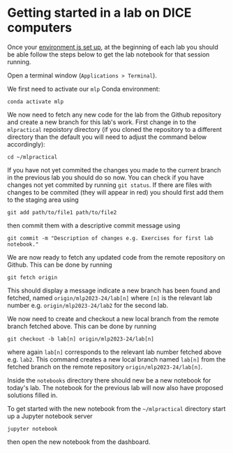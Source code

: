 # Getting started in a lab on DICE computers

Once your [environment is set up](environment-set-up.md), at the beginning of each lab you should be able follow the steps below to get the lab notebook for that session running.

Open a terminal window (`Applications > Terminal`).

We first need to activate our `mlp` Conda environment:

```
conda activate mlp
```

We now need to fetch any new code for the lab from the Github repository and create a new branch for this lab's work. First change in to the `mlpractical` repoistory directory (if you cloned the repository to a different directory than the default you will need to adjust the command below accordingly):

```
cd ~/mlpractical
```

If you have not yet commited the changes you made to the current branch in the previous lab you should do so now. You can check if you have changes not yet commited by running `git status`. If there are files with changes to be commited (they will appear in red) you should first add them to the staging area using

```
git add path/to/file1 path/to/file2
```

then commit them with a descriptive commit message using

```
git commit -m "Description of changes e.g. Exercises for first lab notebook."
```

We are now ready to fetch any updated code from the remote repository on Github. This can be done by running

```
git fetch origin
```

This should display a message indicate a new branch has been found and fetched, named `origin/mlp2023-24/lab[n]` where `[n]` is the relevant lab number e.g. `origin/mlp2023-24/lab2` for the second lab.

We now need to create and checkout a new local branch from the remote branch fetched above. This can be done by running

```
git checkout -b lab[n] origin/mlp2023-24/lab[n]
```

where again `lab[n]` corresponds to the relevant lab number fetched above e.g. `lab2`. This command creates a new local branch named `lab[n]` from the fetched branch on the remote repository `origin/mlp2023-24/lab[n]`.

Inside the `notebooks` directory there should new be a new notebook for today's lab. The notebook for the previous lab will now also have proposed solutions filled in.

To get started with the new notebook from the `~/mlpractical` directory start up a Jupyter notebook server

```
jupyter notebook
```

then open the new notebook from the dashboard.

